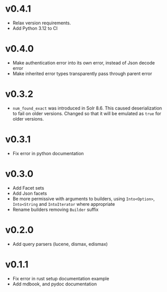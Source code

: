 # v0.4.1
* Relax version requirements. 
* Add Python 3.12 to CI

# v0.4.0
* Make authentication error into its own error, instead of Json decode error
* Make inherited error types transparently pass through parent error

# v0.3.2
* `num_found_exact` was introduced in Solr 8.6. This caused deserialization to fail on older versions.
  Changed so that it will be emulated as `true` for older versions.

# v0.3.1
* Fix error in python documentation

# v0.3.0
* Add Facet sets
* Add Json facets
* Be more permissive with arguments to builders, using `Into<Option>`, `Into<String` and `IntoIterator` where appropriate
* Rename builders removing `Builder` suffix

# v0.2.0
* Add query parsers (lucene, dismax, edismax)

# v0.1.1
* Fix error in rust setup documentation example
* Add mdbook, and pydoc documentation